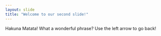 ```yaml
---
layout: slide
title: "Welcome to our second slide!"
---
```

Hakuna Matata! What a wonderful phrase?
Use the left arrow to go back!
